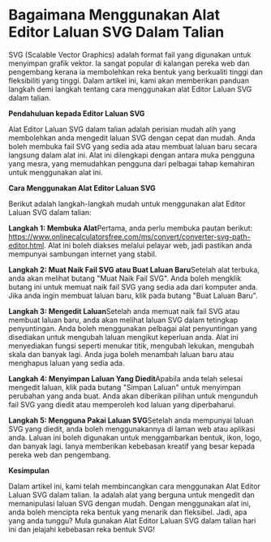 Bagaimana Menggunakan Alat Editor Laluan SVG Dalam Talian
=========================================================

SVG (Scalable Vector Graphics) adalah format fail yang digunakan untuk menyimpan grafik vektor. Ia sangat popular di kalangan pereka web dan pengembang kerana ia membolehkan reka bentuk yang berkualiti tinggi dan fleksibiliti yang tinggi. Dalam artikel ini, kami akan memberikan panduan langkah demi langkah tentang cara menggunakan alat Editor Laluan SVG dalam talian.

**Pendahuluan kepada Editor Laluan SVG**

Alat Editor Laluan SVG dalam talian adalah perisian mudah alih yang membolehkan anda mengedit laluan SVG dengan cepat dan mudah. Anda boleh membuka fail SVG yang sedia ada atau membuat laluan baru secara langsung dalam alat ini. Alat ini dilengkapi dengan antara muka pengguna yang mesra, yang memudahkan pengguna dari pelbagai tahap kemahiran untuk menggunakan alat ini.

**Cara Menggunakan Alat Editor Laluan SVG**

Berikut adalah langkah-langkah mudah untuk menggunakan alat Editor Laluan SVG dalam talian:

**Langkah 1: Membuka Alat**Pertama, anda perlu membuka pautan berikut: <https://www.onlinecalculatorsfree.com/ms/convert/converter-svg-path-editor.html>. Alat ini boleh diakses melalui pelayar web, jadi pastikan anda mempunyai sambungan internet yang stabil.

**Langkah 2: Muat Naik Fail SVG atau Buat Laluan Baru**Setelah alat terbuka, anda akan melihat butang "Muat Naik Fail SVG". Anda boleh mengklik butang ini untuk memuat naik fail SVG yang sedia ada dari komputer anda. Jika anda ingin membuat laluan baru, klik pada butang "Buat Laluan Baru".

**Langkah 3: Mengedit Laluan**Setelah anda memuat naik fail SVG atau membuat laluan baru, anda akan melihat laluan SVG dalam tetingkap penyuntingan. Anda boleh menggunakan pelbagai alat penyuntingan yang disediakan untuk mengubah laluan mengikut keperluan anda. Alat ini menyediakan fungsi seperti menukar titik, mengubah lekukan, mengubah skala dan banyak lagi. Anda juga boleh menambah laluan baru atau menghapus laluan yang sedia ada.

**Langkah 4: Menyimpan Laluan Yang Diedit**Apabila anda telah selesai mengedit laluan, klik pada butang "Simpan Laluan" untuk menyimpan perubahan yang anda buat. Anda akan diberikan pilihan untuk mengunduh fail SVG yang diedit atau memperoleh kod laluan yang diperbaharui.

**Langkah 5: Mengguna Pakai Laluan SVG**Setelah anda mempunyai laluan SVG yang diedit, anda boleh menggunakannya di laman web atau aplikasi anda. Laluan ini boleh digunakan untuk menggambarkan bentuk, ikon, logo, dan banyak lagi. Ianya memberikan kebebasan kreatif yang besar kepada pereka web dan pengembang.

**Kesimpulan**

Dalam artikel ini, kami telah membincangkan cara menggunakan Alat Editor Laluan SVG dalam talian. Ia adalah alat yang berguna untuk mengedit dan memanipulasi laluan SVG dengan mudah. Dengan menggunakan alat ini, anda boleh mencipta reka bentuk yang menarik dan fleksibel. Jadi, apa yang anda tunggu? Mula gunakan Alat Editor Laluan SVG dalam talian hari ini dan jelajahi kebebasan reka bentuk SVG!